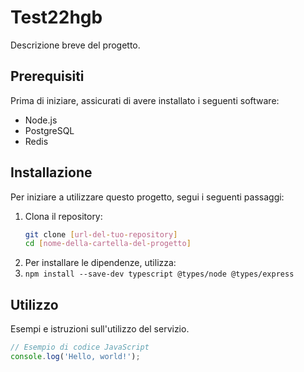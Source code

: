# Test22hgb


Descrizione breve del progetto.

## Prerequisiti

Prima di iniziare, assicurati di avere installato i seguenti software:

- Node.js
- PostgreSQL
- Redis

## Installazione

Per iniziare a utilizzare questo progetto, segui i seguenti passaggi:

1. Clona il repository:
   ```bash
   git clone [url-del-tuo-repository]
   cd [nome-della-cartella-del-progetto]
2. Per installare le dipendenze, utilizza: 
3. ``` npm install --save-dev typescript @types/node @types/express ```

## Utilizzo

Esempi e istruzioni sull'utilizzo del servizio.

```javascript
// Esempio di codice JavaScript
console.log('Hello, world!');
